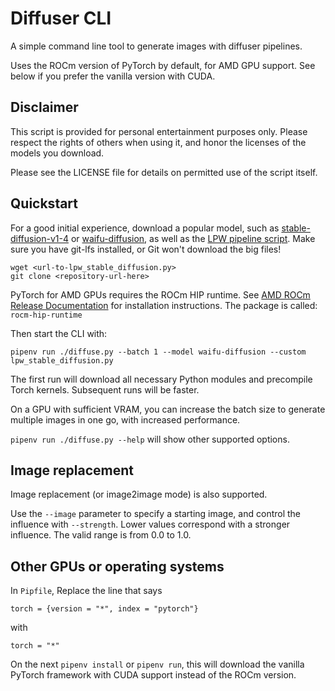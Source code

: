 # Diffuser CLI

A simple command line tool to generate images with diffuser pipelines.

Uses the ROCm version of PyTorch by default, for AMD GPU support.
See below if you prefer the vanilla version with CUDA.

## Disclaimer

This script is provided for personal entertainment purposes only.
Please respect the rights of others when using it, and honor the licenses
of the models you download.

Please see the LICENSE file for details on permitted use of the script itself.

## Quickstart

For a good initial experience, download a popular model, such as
[stable-diffusion-v1-4](https://huggingface.co/CompVis/stable-diffusion-v1-4)
or [waifu-diffusion](https://huggingface.co/hakurei/waifu-diffusion), as well as the
[LPW pipeline script](https://github.com/huggingface/diffusers/blob/main/examples/community/lpw_stable_diffusion.py).
Make sure you have git-lfs installed, or Git won't download the big files!

```
wget <url-to-lpw_stable_diffusion.py>
git clone <repository-url-here>
```

PyTorch for AMD GPUs requires the ROCm HIP runtime.
See [AMD ROCm Release Documentation](https://docs.amd.com/category/Release%20Documentation)
for installation instructions. The package is called: `rocm-hip-runtime`

Then start the CLI with:
```
pipenv run ./diffuse.py --batch 1 --model waifu-diffusion --custom lpw_stable_diffusion.py
```

The first run will download all necessary Python modules and precompile
Torch kernels. Subsequent runs will be faster.

On a GPU with sufficient VRAM, you can increase the batch size to generate
multiple images in one go, with increased performance.

`pipenv run ./diffuse.py --help` will show other supported options.

## Image replacement

Image replacement (or image2image mode) is also supported.

Use the `--image` parameter to specify a starting image, and control the influence
with `--strength`. Lower values correspond with a stronger influence.
The valid range is from 0.0 to 1.0.

## Other GPUs or operating systems

In `Pipfile`, Replace the line that says
```
torch = {version = "*", index = "pytorch"}
```
with
```
torch = "*"
```

On the next `pipenv install` or `pipenv run`, this will download the vanilla
PyTorch framework with CUDA support instead of the ROCm version.
